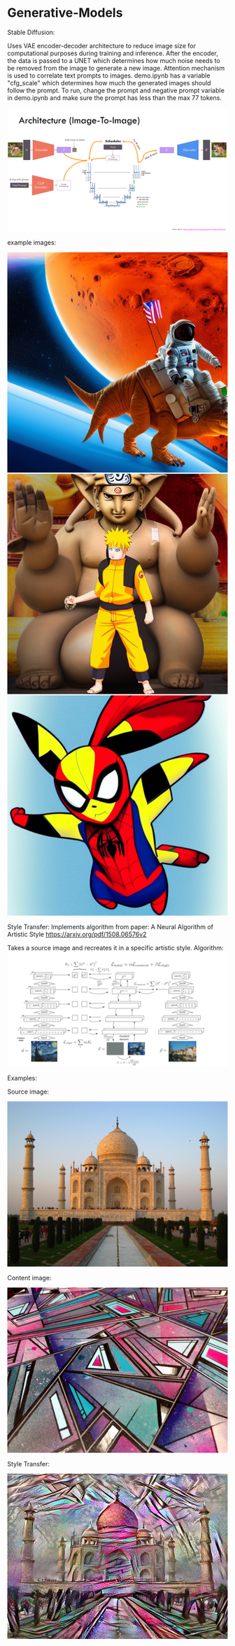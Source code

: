 # Generative-Models

Stable Diffusion:

Uses VAE encoder-decoder architecture to reduce image size for computational purposes during training and inference. After the encoder, the data is passed to a UNET which determines how much noise needs to be removed from the image to generate a new image. Attention mechanism is used to correlate text prompts to images. demo.ipynb has a variable "cfg_scale" which determines how much the generated images should follow the prompt. To run, change the prompt and negative prompt variable in demo.ipynb and make sure the prompt has less than the max 77 tokens.

![alt text](image.png)

example images:

![alt text](Astronaut_on_Dino_Mars.png) ![alt text](naruto_ganesha.png) ![alt text](Pikachu_Spiderman.png)


Style Transfer:
Implements algorithm from paper: A Neural Algorithm of Artistic Style https://arxiv.org/pdf/1508.06576v2

Takes a source image and recreates it in a specific artistic style. 
Algorithm:
![alt text](image-1.png)

Examples:

Source image:

![alt text](Taj_Mahal.jpg)

Content image:

![alt text](style.jpg)

Style Transfer:

![alt text](image_style_w=0.01__content_w=10000.0__steps=1000.png)
